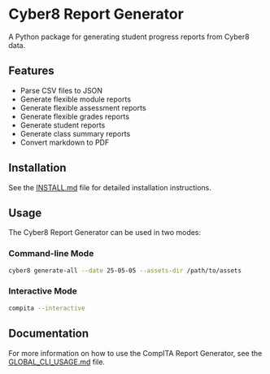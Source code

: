 # Cyber8 Report Generator

A Python package for generating student progress reports from Cyber8 data.

## Features

- Parse CSV files to JSON
- Generate flexible module reports
- Generate flexible assessment reports
- Generate flexible grades reports
- Generate student reports
- Generate class summary reports
- Convert markdown to PDF

## Installation

See the [INSTALL.md](INSTALL.md) file for detailed installation instructions.

## Usage

The Cyber8 Report Generator can be used in two modes:

### Command-line Mode

```bash
cyber8 generate-all --date 25-05-05 --assets-dir /path/to/assets
```

### Interactive Mode

```bash
compita --interactive
```

## Documentation

For more information on how to use the CompITA Report Generator, see the [GLOBAL_CLI_USAGE.md](GLOBAL_CLI_USAGE.md) file.
